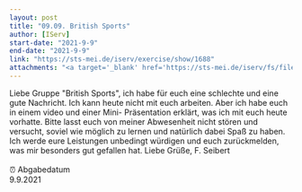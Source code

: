 ```yaml
---
layout: post
title: "09.09. British Sports"
author: [IServ]
start-date: "2021-9-9"
end-date: "2021-9-9"
link: "https://sts-mei.de/iserv/exercise/show/1688"
attachments: "<a target='_blank' href='https://sts-mei.de/iserv/fs/file/exercise-dl/26976/2021-09-09%2007-15-07.mp4'>2021-09-09_07-15-07.mp4</a><br> <a target='_blank' href='https://sts-mei.de/iserv/fs/file/exercise-dl/26975/British%20Sports.odp'>British_Sports.odp</a><br> "
---
```

Liebe Gruppe "British Sports", ich habe für euch eine schlechte und eine gute Nachricht. Ich kann heute nicht mit euch arbeiten. Aber ich habe euch in einem video und einer Mini- Präsentation erklärt, was ich mit euch heute vorhatte. Bitte lasst euch von meiner Abwesenheit nicht stören und versucht, soviel wie möglich zu lernen und natürlich dabei Spaß zu haben. Ich werde eure Leistungen unbedingt würdigen und euch zurückmelden, was mir besonders gut gefallen hat. Liebe Grüße, F. Seibert<br><br> ⏰ Abgabedatum <br>9.9.2021